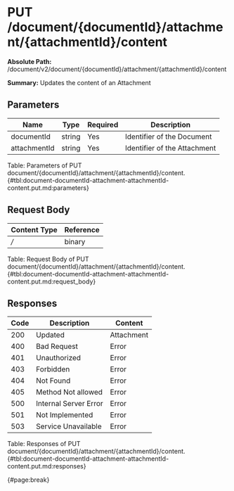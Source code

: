 <!--
    ATTENTION: This file was generated via gradle!
               Do NOT manually edit this file! Any such changes will be overwritten!
-->

# PUT /document/{documentId}/attachment/{attachmentId}/content

**Absolute Path:** /document/v2/document/{documentId}/attachment/{attachmentId}/content

**Summary:** Updates the content of an Attachment

## Parameters

| Name | Type | Required | Description |
| ------ | ------ | --- | ------------ |
| documentId | string | Yes | Identifier of the Document |
| attachmentId | string | Yes | Identifier of the Attachment |

Table: Parameters of PUT document/{documentId}/attachment/{attachmentId}/content. {#tbl:document-documentId-attachment-attachmentId-content.put.md:parameters}

## Request Body

| Content Type | Reference |
|--------------|-----------|
| */* | binary |

Table: Request Body of PUT document/{documentId}/attachment/{attachmentId}/content. {#tbl:document-documentId-attachment-attachmentId-content.put.md:request_body}

## Responses

| Code | Description | Content |
|------|-------------|---------|
| 200 | Updated | Attachment |
| 400 | Bad Request | Error |
| 401 | Unauthorized | Error |
| 403 | Forbidden | Error |
| 404 | Not Found | Error |
| 405 | Method Not allowed | Error |
| 500 | Internal Server Error | Error |
| 501 | Not Implemented | Error |
| 503 | Service Unavailable | Error |

Table: Responses of PUT document/{documentId}/attachment/{attachmentId}/content. {#tbl:document-documentId-attachment-attachmentId-content.put.md:responses}

{#page:break}
